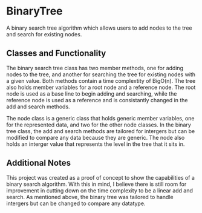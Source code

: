 # BinaryTree

A binary search tree algorithm which allows users to add nodes to the tree and search for existing nodes.

## Classes and Functionality
The binary search tree class has two member methods, one for adding nodes to the tree, and another for searching the tree for existing nodes with a given value. Both methods contain a time complextity of BigO(n). The tree also holds member variables for a root node and a reference node. The root node is used as a base line to begin adding and searching, while the reference node is used as a reference and is consistantly changed in the add and search methods.

The node class is a generic class that holds generic member variables, one for the represented data, and two for the other node classes. In the binary tree class, the add and search methods are tailored for intergers but can be modified to compare any data because they are generic. The node also holds an interger value that represents the level in the tree that it sits in.

## Additional Notes

This project was created as a proof of concept to show the capabilities of a binary search algorithm. With this in mind, I believe there is still room for improvement in cutting down on the time complexity to be a linear add and search. As mentioned above, the binary tree was tailored to handle intergers but can be changed to compare any datatype.
